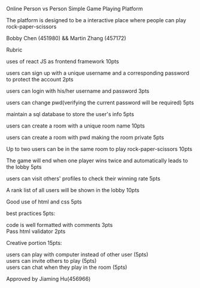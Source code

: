 Online Person vs Person Simple Game Playing Platform  

The platform is designed to be a interactive place where people can play rock-paper-scissors  

Bobby Chen (451980) && Martin Zhang (457172)

Rubric

uses of react JS as frontend framework 10pts  

users can sign up with a unique username and a corresponding password to protect the account 2pts  

users can login with his/her username and password 3pts  

users can change pwd(verifying the current password will be required) 5pts  

maintain a sql database to store the user's info 5pts

users can create a room with a unique room name 10pts   

users can create a room with pwd making the room private 5pts  

Up to two users can be in the same room to play rock-paper-scissors 10pts  

The game will end when one player wins twice and automatically leads to the lobby 5pts  

users can visit others' profiles to check their winning rate 5pts

A rank list of all users will be shown in the lobby 10pts  

Good use of html and css 5pts  

best practices 5pts:  

code is well formatted with comments 3pts  
Pass html validator 2pts  

Creative portion 15pts:  

users can play with computer instead of other user (5pts)  
users can invite others to play (5pts)  
users can chat when they play in the room (5pts)

Approved by Jiaming Hu(456966)
